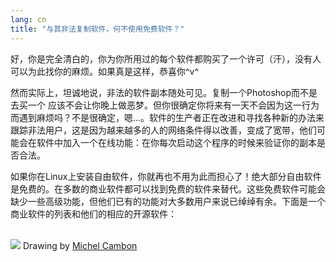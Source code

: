 ```yaml
---
lang: cn
title: "与其非法复制软件，何不使用免费软件？"
---
```


好，你是完全清白的，你为你所用过的每个软件都购买了一个许可（汗），没有人可以为此找你的麻烦。如果真是这样，恭喜你^v^

然而实际上，坦诚地说，非法的软件副本随处可见。复制一个Photoshop而不是去买一个 应该不会让你晚上做恶梦。但你很确定你将来有一天不会因为这一行为而遇到麻烦吗？不是很确定，嗯...。软件的生产者正在改进和寻找各种新的办法来跟踪非法用户，这是因为越来越多的人的网络条件得以改善，变成了宽带，他们可能会在软件中加入一个在线功能：在你每次启动这个程序的时候来验证你的副本是否合法。

如果你在Linux上安装自由软件，你就再也不用为此而担心了！绝大部分自由软件是免费的。在多数的商业软件都可以找到免费的软件来替代。这些免费软件可能会缺少一些高级功能，但他们已有的功能对大多数用户来说已绰绰有余。下面是一个商业软件的列表和他们的相应的开源软件：

<?php

table_parser ("Yes", "No", "Commercial", "Open source", "Exists on 
Windows?");


<br /><br>

<img src="Images/warez.png" />

Drawing by <a href="http://michel.cambon.free.fr/ampere/salle1bis.htm">Michel Cambon</a>




